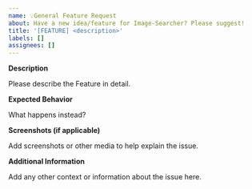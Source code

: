 ```yaml
---
name: 💡General Feature Request
about: Have a new idea/feature for Image-Searcher? Please suggest!
title: '[FEATURE] <description>'
labels: []
assignees: []
---
```


**Description**

Please describe the Feature in detail.

**Expected Behavior**

What happens instead?

**Screenshots (if applicable)**

Add screenshots or other media to help explain the issue.

**Additional Information**

Add any other context or information about the issue here.